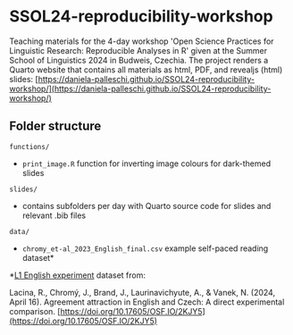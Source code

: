 # SSOL24-reproducibility-workshop
Teaching materials for the 4-day workshop 'Open Science Practices for Linguistic Research: Reproducible Analyses in R' given at the Summer School of Linguistics 2024 in Budweis, Czechia. The project renders a Quarto website that contains all materials as html, PDF, and revealjs (html) slides: [https://daniela-palleschi.github.io/SSOL24-reproducibility-workshop/](https://daniela-palleschi.github.io/SSOL24-reproducibility-workshop/)

## Folder structure

`functions/`
  
  - `print_image.R` function for inverting image colours for dark-themed slides
  
`slides/`

  - contains subfolders per day with Quarto source code for slides and relevant .bib files

`data/`

  - `chromy_et-al_2023_English_final.csv` example self-paced reading dataset*

\*[L1 English experiment](https://osf.io/2kjy5/) dataset from:

Lacina, R., Chromý, J., Brand, J., Laurinavichyute, A., & Vanek, N. (2024, April 16). Agreement attraction in English and Czech: A direct experimental comparison. [https://doi.org/10.17605/OSF.IO/2KJY5](https://doi.org/10.17605/OSF.IO/2KJY5)